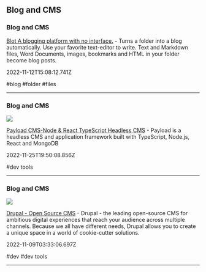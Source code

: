 ## Blog and CMS

### Blog and CMS

[Blot A blogging platform with no interface.](https://blot.im) - Turns a folder into a blog automatically. Use your favorite text-editor to write. Text and Markdown files, Word Documents, images, bookmarks and HTML in your folder become blog posts.

2022-11-12T15:08:12.741Z

#blog #folder #files

---

### Blog and CMS

![](https://cms.payloadcms.com/media/og-image.jpg)

[Payload CMS-Node & React TypeScript Headless CMS](https://payloadcms.com) - Payload is a headless CMS and application framework built with TypeScript, Node.js, React and MongoDB

2022-11-25T19:50:08.856Z

#dev tools

---

### Blog and CMS

![](https://www.drupal.org/sites/all/themes/bluecheese/images/og.jpg)

[Drupal - Open Source CMS](https://www.drupal.org/home) - Drupal - the leading open-source CMS for ambitious digital experiences that reach your audience across multiple channels. Because we all have different needs, Drupal allows you to create a unique space in a world of cookie-cutter solutions.

2022-11-09T03:33:06.697Z

#dev #dev tools

---

